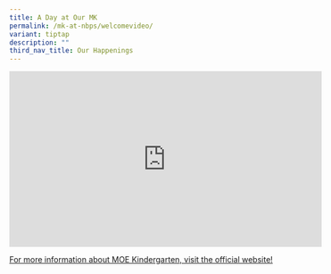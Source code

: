```yaml
---
title: A Day at Our MK
permalink: /mk-at-nbps/welcomevideo/
variant: tiptap
description: ""
third_nav_title: Our Happenings
---
```

<div class="iframe-wrapper">
<iframe height="315" width="560" allowfullscreen="true" frameborder="0" src="https://www.youtube.com/embed/GIUYvt2x0ek?si=gINO51LhJoOKwNtn"></iframe>
</div>
<p><a href="https://www.moe.gov.sg/preschool/moe-kindergarten" rel="noopener noreferrer nofollow" target="_blank">For more information about MOE Kindergarten, visit the official website!</a>
</p>
<p></p>